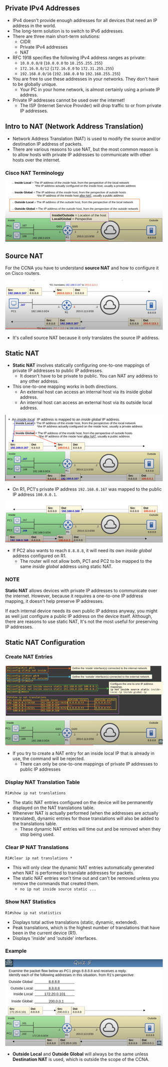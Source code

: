 ## Private IPv4 Addresses
* IPv4 doesn't provide enough addresses for all devices that need an IP address in the world.
* The long-term solution is to switch to IPv6 addresses.
* There are three main short-term solutions:
	* CIDR
	* Private IPv4 addresses
	* NAT
* RFC 1918 specifies the following IPv4 address ranges as private:
	* `10.0.0.0/8` (`10.0.0.0` to `10.255.255.255`)
	* `172.16.0.0/12` (`172.16.0.0` to `172.31.255.255`)
	* `192.168.0.0/16` (`192.168.0.0` to `192.168.255.255`)
* You are free to use these addresses in your networks. They don't have to be globally unique.
	* Your PC in your home network, is almost certainly using a private IP address.
* Private IP addresses cannot be used over the internet!
	* The ISP (Internet Service Provider) will drop traffic to or from private IP addresses.
## Intro to NAT (Network Address Translation)
* Network Address Translation (NAT) is used to modify the source and/or destination IP address of packets.
* There are various reasons to use NAT, but the most common reason is to allow hosts with private IP addresses to communicate with other hosts over the internet.
### Cisco NAT Terminology
![Cisco NAT terminology](./img3/cisco-NAT-terminology.png)

## Source NAT
For the CCNA you have to understand **source NAT** and how to configure it on Cisco routers.

![Source NAT](./img3/source-NAT.png)
* It's called source NAT because it only translates the source IP address.
## Static  NAT
* **Static NAT** involves statically configuring one-to-one mappings of private IP addresses to public IP addresses.
	* It doesn't have to be private to public. You can NAT any address to any other address.
* This one-to-one mapping works in both directions.
	* An external host can access an internal host via its inside global address.
	* An internal host can access an external host via its outside local address.

![Static NAT](./img3/static-NAT.png)
* On R1, PC1's private IP address `192.168.0.167` was mapped to the public IP address `100.0.0.1`.
	
![static NAT sample 2](./img3/static-NAT-sample2.png)
* If PC2 also wants to reach `8.8.8.8`, it will need its own *inside global* address configured on R1.
	* The router will not allow both, PC1 and PC2 to be mapped to the same *inside global* address using static NAT.
### NOTE
**Static NAT** allows devices with private IP addresses to communicate over the internet. However, because it requires a one-to-one IP address mapping, it doesn't help preserve IP addresses. 

If each internal device needs its own public IP address anyway, you might as well just configure a public IP address on the device itself. Although, there are reasons to use static NAT, It's not the most useful for preserving IP addresses.
## Static NAT Configuration
### Create NAT Entries
![NAT entry creation](./img3/NAT-configuratoin.png)
* If you try to create a NAT entry for an inside local IP that is already in use, the command will be rejected.
	* There can only be one-to-one mappings of private IP addresses to public IP addresses
### Display NAT Translation Table
```
R1#show ip nat translations
```
* The static NAT entries configured on the device will be permanently displayed on the NAT translations table.
* Whenever NAT is actually performed (when the addresses are actually translated),  dynamic entries for those translations will also be added to the translations table.
	* These dynamic NAT entries will time out and be removed when they stop being used.
### Clear IP NAT Translations
```
R1#clear ip nat translations *
```
* This will only clear the dynamic NAT entries automatically generated when NAT is performed to translate addresses for packets.
* The static NAT entries won't time out and can't be removed unless you remove the commands that created them.
	* `no ip nat inside source static ...`
### Show NAT Statistics
```
R1#show ip nat statistics
```
* Displays total active translations (static, dynamic, extended).
* Peak translations, which is the highest number of translations that have been in the current device (R1).
* Displays 'inside' and 'outside' interfaces.
### Example
![Static NAT example](./img3/quiz-5.png)
* **Outside Local** and **Outside Global** will always be the same unless **Destination NAT** is used, which is outside the scope of the CCNA.